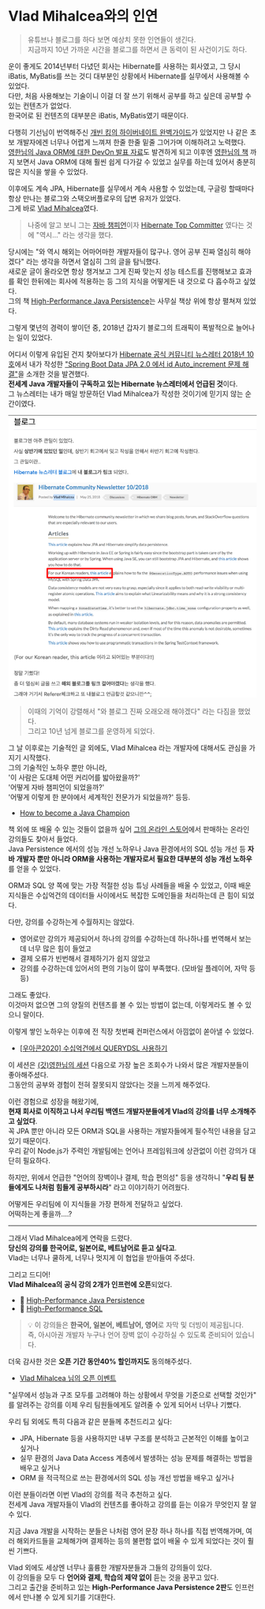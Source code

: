 # Vlad Mihalcea와의 인연

> 유튜브나 블로그를 하다 보면 예상치 못한 인연들이 생긴다.  
지금까지 10년 가까운 시간을 블로그를 하면서 큰 동력이 된 사건이기도 하다.  

운이 좋게도 2014년부터 다녔던 회사는 Hibernate를 사용하는 회사였고, 그 당시 iBatis, MyBatis를 쓰는 것디 대부분인 상황에서 Hibernate를 실무에서 사용해볼 수 있었다.  
다만, 처음 사용해보는 기술이니 이걸 더 잘 쓰기 위해서 공부를 하고 싶은데 공부할 수 있는 컨텐츠가 없었다.  
한국어로 된 컨텐츠의 대부분은 iBatis, MyBatis였기 때문이다.  
  
다행히 기선님이 번역해주신 [개빈 킹의 하이버네이트 완벽가이드](https://product.kyobobook.co.kr/detail/S000001514367)가 있었지만 나 같은 초보 개발자에겐 너무나 어렵게 느껴져 한줄 한줄 밑줄 그어가며 이해하려고 노력했다.  
[영한님의 Java ORM에 대한 DevOn 발표 자료](https://www.slideshare.net/slideshow/devon-2012-b4-orm/14729452)도 발견하게 되고 이후엔 [영한님의 책](https://product.kyobobook.co.kr/detail/S000000935744) 까지 보면서 Java ORM에 대해 훨씬 쉽게 다가갈 수 있었고 실무를 하는데 있어서 충분히 많은 지식을 쌓을 수 있었다.  
  
이후에도 계속 JPA, Hibernate를 실무에서 계속 사용할 수 있었는데, 구글링 할때마다 항상 만나는 블로그와 스택오버플로우의 답변 유저가 있었다.  
그게 바로 [Vlad Mihalcea](https://vladmihalcea.com/)였다.  

> 나중에 알고 보니 그는 [자바 챔피언](https://blogs.oracle.com/java/post/new-java-champions-in-2017)이자 [Hibernate Top Committer](https://github.com/hibernate/hibernate-orm/graphs/contributors) 였다는 것에 "역시..." 라는 생각을 했다.
  
당시에는 "와 역시 해외는 어마어마한 개발자들이 많구나. 영어 공부 진짜 열심히 해야겠다" 라는 생각을 하면서 열심히 그의 글을 탐닉했다.  
새로운 글이 올라오면 항상 챙겨보고 그게 진짜 맞는지 성능 테스트를 진행해보고 효과를 확인 한뒤에는 회사에 적용하는 등 그의 지식을 어떻게든 내 것으로 다 흡수하고 싶었다.  
그의 책 [High-Performance Java Persistence](https://www.amazon.com/High-Performance-Java-Persistence-Vlad-Mihalcea/dp/973022823X)는 사무실 책상 위에 항상 펼쳐져 있었다.  
  
그렇게 몇년의 경력이 쌓이던 중,
2018년 갑자기 블로그의 트래픽이 폭발적으로 늘어나는 일이 있었다.  
  
어디서 이렇게 유입된 건지 찾아보다가 [Hibernate 공식 커뮤니티 뉴스레터 2018년 10호](https://in.relation.to/2018/05/25/hibernate-community-newsletter-2018-10/)에서 내가 작성한 ["Spring Boot Data JPA 2.0 에서 id Auto_increment 문제 해결"](https://jojoldu.tistory.com/295)을 소개한 것을 발견했다.  
**전세계 Java 개발자들이 구독하고 있는 Hibernate 뉴스레터에서 언급된 것**이다.  
그 뉴스레터는 내가 매일 방문하던 Vlad Mihalcea가 작성한 것이기에 믿기지 않는 순간이였다.

![blog](./images/blog.png)

> 이때의 기억이 강렬해서 "와 블로그 진짜 오래오래 해야겠다" 라는 다짐을 했었다.  
그리고 10년 넘게 블로그를 운영하게 되었다.  

그 날 이후로는 기술적인 글 외에도, Vlad Mihalcea 라는 개발자에 대해서도 관심을 가지기 시작했다.  
그의 기술적인 노하우 뿐만 아니라,  
'이 사람은 도대체 어떤 커리어를 밟아왔을까?'  
'어떻게 자바 챔피언이 되었을까?'  
'어떻게 이렇게 한 분야에서 세계적인 전문가가 되었을까?' 등등.  

- [How to become a Java Champion](https://vladmihalcea.com/how-to-become-a-java-champion/)

책 외에 또 배울 수 있는 것들이 없을까 싶어 [그의 온라인 스토어](https://vladmihalceastore.teachable.com/)에서 판매하는 온라인 강의들도 찾아서 들었다.  
Java Persistence 에서의 성능 개선 노하우나 Java 환경에서의 SQL 성능 개선 등 **자바 개발자 뿐만 아니라 ORM을 사용하는 개발자로서 필요한 대부분의 성능 개선 노하우**를 얻을 수 있었다.  
  
ORM과 SQL 양 쪽에 맞는 가장 적절한 성능 튜닝 사례들을 배울 수 있었고, 이때 배운 지식들은 수십억건의 데이터들 사이에서도 복잡한 도메인들을 처리하는데 큰 힘이 되었다.  
  
다만, 강의를 수강하는게 수월하지는 않았다.
- 영어로만 강의가 제공되어서 하나의 강의를 수강하는데 하나하나를 번역해서 보는데 너무 많은 힘이 들었고
- 결제 오류가 빈번해서 결제하기가 쉽지 않았고
- 강의를 수강하는데 있어서의 편의 기능이 많이 부족했다. (모바일 플레이어, 자막 등등)
  
그래도 좋았다.  
이것마저 없으면 그의 양질의 컨텐츠를 볼 수 있는 방법이 없는데, 이렇게라도 볼 수 있으니 말이다.  
  
이렇게 쌓인 노하우는 이후에 전 직장 첫번째 컨퍼런스에서 아낌없이 쏟아낼 수 있었다.

- [[우아콘2020] 수십억건에서 QUERYDSL 사용하기](https://www.youtube.com/watch?v=zMAX7g6rO_Y)
  
이 세션은 [(갓)영한님의 세션](https://www.youtube.com/watch?v=BnS6343GTkY) 다음으로 가장 높은 조회수가 나와서 많은 개발자분들이 좋아해주셨다.  
그동안의 공부와 경험이 전혀 잘못되지 않았다는 것을 느끼게 해주었다.  
  
이런 경험으로 성장을 해왔기에,  
**현재 회사로 이직하고 나서 우리팀 백엔드 개발자분들에게 Vlad의 강의를 너무 소개해주고 싶었다**.  
꼭 JPA 뿐만 아니라 모든 ORM과 SQL을 사용하는 개발자들에게 필수적인 내용을 담고 있기 때문이다.  
우리 같이 Node.js가 주력인 개발팀에는 언어나 프레임워크에 상관없이 이런 강의가 대단히 필요하다.  
  
하지만, 위에서 언급한 "언어의 장벽이나 결제, 학습 편의성" 등을 생각하니 "**우리 팀 분들에게도 나처럼 힘들게 공부하시라**" 라고 이야기하기 어려웠다.  
  
어떻게든 우리팀에 이 지식들을 가장 편하게 전달하고 싶었다.  
어떡하는게 좋을까....?

---

그래서 Vlad Mihalcea에게 연락을 드렸다.  
**당신의 강의를 한국어로, 일본어로, 베트남어로 듣고 싶다고**.  
Vlad는 너무나 쿨하게, 너무나 멋지게 이 협업을 받아들여 주셨다.

그리고 드디어!  
**Vlad Mihalcea의 공식 강의 2개가 인프런에 오픈**되었다.

- 🔗 [High-Performance Java Persistence](https://inf.run/5bS4d)  
- 🔗 [High-Performance SQL](https://inf.run/A24MX)

> 💡 이 강의들은 **한국어, 일본어, 베트남어, 영어**로 자막 및 더빙이 제공됩니다.  
> 즉, 아시아권 개발자 누구나 언어 장벽 없이 수강하실 수 있도록 준비되어 있습니다.

더욱 감사한 것은 **오픈 기간 동안40% 할인까지도** 동의해주셨다.  

- [Vlad Mihalcea 님의 오픈 이벤트](https://www.inflearn.com/tag-curation/common_tag/vlad2504)

"실무에서 성능과 구조 모두를 고려해야 하는 상황에서 무엇을 기준으로 선택할 것인가" 를 알려주는 강의를 이제 우리 팀원들에게도 알려줄 수 있게 되어서 너무나 기뻤다.  

우리 팀 외에도 특히 다음과 같은 분들께 추천드리고 싶다:

- JPA, Hibernate 등을 사용하지만 내부 구조를 분석하고 근본적인 이해를 높이고 싶거나
- 실무 환경의 Java Data Access 계층에서 발생하는 성능 문제를 해결하는 방법을 배우고 싶거나
- ORM 을 적극적으로 쓰는 환경에서의 SQL 성능 개선 방법을 배우고 싶거나

이런 분들이라면 이번 Vlad의 강의를 적극 추천하고 싶다.  
전세계 Java 개발자들이 Vlad의 컨텐츠를 좋아하고 강의를 듣는 이유가 무엇인지 잘 알 수 있다.  
  
지금 Java 개발을 시작하는 분들은 나처럼 영어 문장 하나 하나를 직접 번역해가며, 여러 해외카드들을 교체해가며 결제하는 등의 불편함 없이 배울 수 있게 되었다는 것이 훨씬 기쁘다.  

Vlad 외에도 세상엔 너무나 훌륭한 개발자분들과 그들의 강의들이 있다.  
이 강의들을 모두 다 **언어와 결제, 학습의 제약 없이** 듣는 것을 꿈꾸고 있다.  
그리고 출간을 준비하고 있는 **High-Performance Java Persistence 2판**도 인프런에서 만나볼 수 있게 되기를 기대한다.  